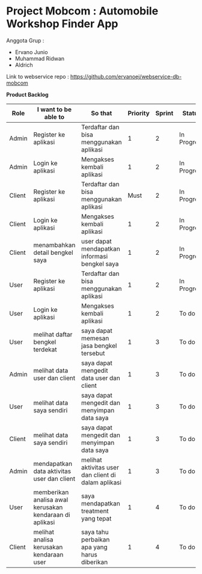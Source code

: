 # Project Mobcom : Automobile Workshop Finder App

Anggota Grup :
- Ervano Junio
- Muhammad Ridwan
- Aldrich

Link to webservice repo : https://github.com/ervanoej/webservice-db-mobcom


<b>Product Backlog</b>

Role | I want to be able to | So that | Priority | Sprint | Status
--- | --- | --- | --- |--- |--- 
Admin| Register ke aplikasi | Terdaftar dan bisa menggunakan aplikasi | 1 | 2 | In Progress | 
Admin| Login ke aplikasi | Mengakses kembali aplikasi | 1 | 2 | In Progress | 
Client| Register ke aplikasi | Terdaftar dan bisa menggunakan aplikasi | Must | 2 | In Progress | 
Client| Login ke aplikasi | Mengakses kembali aplikasi | 1 | 2 | In Progress | 
Client| menambahkan detail bengkel saya | user dapat mendapatkan informasi bengkel saya | 1 | 2 | In Progress | 
User| Register ke aplikasi | Terdaftar dan bisa menggunakan aplikasi | 1 | 2 | In Progress | 
User| Login ke aplikasi | Mengakses kembali aplikasi | 1 | 2 | To do |
User| melihat daftar bengkel terdekat | saya dapat memesan jasa bengkel tersebut| 1 | 3 | To do |
Admin| melihat data user dan client | saya dapat mengedit data user dan client| 1 | 3 | To dos |
User| melihat data saya sendiri | saya dapat mengedit dan menyimpan data saya| 1 | 3 | To do |
Client| melihat data saya sendiri | saya dapat mengedit dan menyimpan data saya| 1 | 3 | To do|
Admin| mendapatkan data aktivitas user dan client|melihat aktivitas user dan client di dalam aplikasi | 1 | 3 | To do|
User| memberikan analisa awal kerusakan kendaraan di aplikasi |saya mendapatkan treatment yang tepat| 1| 4 | To do |
Client| melihat analisa kerusakan kendaraan user |saya tahu perbaikan apa yang harus diberikan| 1 | 4 | To do |
